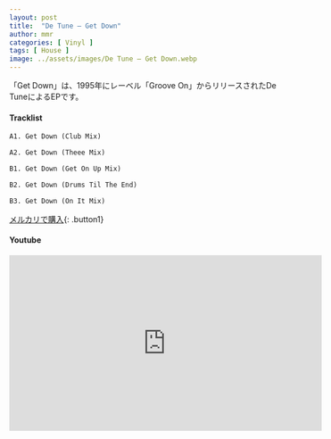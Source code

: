 ```yaml
---
layout: post
title:  "De Tune – Get Down"
author: mmr
categories: [ Vinyl ]
tags: [ House ]
image: ../assets/images/De Tune – Get Down.webp
---
```


「Get Down」は、1995年にレーベル「Groove On」からリリースされたDe TuneによるEPです。

#### Tracklist
```md
A1. Get Down (Club Mix)

A2. Get Down (Theee Mix)

B1. Get Down (Get On Up Mix)

B2. Get Down (Drums Til The End)

B3. Get Down (On It Mix)
```

[メルカリで購入](https://jp.mercari.com/item/m80710711719?afid=6142608987){: .button1}

#### Youtube
<iframe width="560" height="315" src="https://www.youtube.com/embed/4RBW3-rvSGw?si=1nSlICClEVXXUHwP" title="YouTube video player" frameborder="0" allow="accelerometer; autoplay; clipboard-write; encrypted-media; gyroscope; picture-in-picture; web-share" referrerpolicy="strict-origin-when-cross-origin" allowfullscreen></iframe>